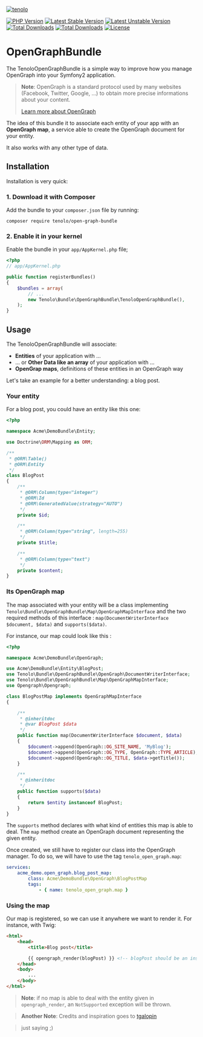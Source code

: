 [![tenolo](https://content.tenolo.com/tenolo.png)](https://tenolo.de)

[![PHP Version](https://img.shields.io/packagist/php-v/tenolo/open-graph-bundle.svg)](https://packagist.org/packages/tenolo/open-graph-bundle)
[![Latest Stable Version](https://img.shields.io/packagist/v/tenolo/open-graph-bundle.svg?label=stable)](https://packagist.org/packages/tenolo/open-graph-bundle)
[![Latest Unstable Version](https://img.shields.io/packagist/vpre/tenolo/open-graph-bundle.svg?label=unstable)](https://packagist.org/packages/tenolo/open-graph-bundle)
[![Total Downloads](https://img.shields.io/packagist/dt/tenolo/open-graph-bundle.svg)](https://packagist.org/packages/tenolo/open-graph-bundle)
[![Total Downloads](https://img.shields.io/packagist/dm/tenolo/open-graph-bundle.svg)](https://packagist.org/packages/tenolo/open-graph-bundle)
[![License](https://img.shields.io/packagist/l/tenolo/open-graph-bundle.svg)](https://packagist.org/packages/tenolo/open-graph-bundle)

# OpenGraphBundle

The TenoloOpenGraphBundle is a simple way to improve how you manage OpenGraph
into your Symfony2 application.

> **Note**: OpenGraph is a standard protocol used by many websites (Facebook,
> Twitter, Google, ...) to obtain more precise informations about your content.
>
> [Learn more about OpenGraph](http://ogp.me/)

The idea of this bundle it to associate each entity of your app with an **OpenGraph
map**, a service able to create the OpenGraph document for your entity.

It also works with any other type of data.

## Installation

Installation is very quick:

### 1. Download it with Composer

Add the bundle to your `composer.json` file by running:

`composer require tenolo/open-graph-bundle`

### 2. Enable it in your kernel

Enable the bundle in your `app/AppKernel.php` file;

``` php
<?php
// app/AppKernel.php

public function registerBundles()
{
    $bundles = array(
        // ...
        new Tenolo\Bundle\OpenGraphBundle\TenoloOpenGraphBundle(),
    );
}
```


Usage
-----

The TenoloOpenGraphBundle will associate:

- **Entities** of your application with ...
- ... or **Other Data like an array** of your application with ...
- **OpenGrap maps**, definitions of these entities in an OpenGraph way


Let's take an example for a better understanding: a blog post.

### Your entity

For a blog post, you could have an entity like this one:

``` php
<?php

namespace Acme\DemoBundle\Entity;

use Doctrine\ORM\Mapping as ORM;

/**
 * @ORM\Table()
 * @ORM\Entity
 */
class BlogPost
{
    /**
     * @ORM\Column(type="integer")
     * @ORM\Id
     * @ORM\GeneratedValue(strategy="AUTO")
     */
    private $id;

    /**
     * @ORM\Column(type="string", length=255)
     */
    private $title;

    /**
     * @ORM\Column(type="text")
     */
    private $content;
}
```

### Its OpenGraph map

The map associated with your entity will be a class implementing
`Tenolo\Bundle\OpenGraphBundle\Map\OpenGraphMapInterface` and the two required methods of this interface :
`map(DocumentWriterInterface $document, $data)` and `supports($data)`.

For instance, our map could look like this :

``` php
<?php

namespace Acme\DemoBundle\OpenGraph;

use Acme\DemoBundle\Entity\BlogPost;
use Tenolo\Bundle\OpenGraphBundle\OpenGraph\DocumentWriterInterface;
use Tenolo\Bundle\OpenGraphBundle\Map\OpenGraphMapInterface;
use Opengraph\Opengraph;

class BlogPostMap implements OpenGraphMapInterface
{

    /**
     * @inheritdoc
     * @var BlogPost $data
     */
    public function map(DocumentWriterInterface $document, $data)
    {
        $document->append(OpenGraph::OG_SITE_NAME, 'MyBlog');
        $document->append(OpenGraph::OG_TYPE, OpenGraph::TYPE_ARTICLE);
        $document->append(OpenGraph::OG_TITLE, $data->getTitle());
    }

    /**
     * @inheritdoc
     */
    public function supports($data)
    {
        return $entity instanceof BlogPost;
    }
}
```

The `supports` method declares with what kind of entities this map is able to deal.
The `map` method create an OpenGraph document representing the given entity.

Once created, we still have to register our class into the OpenGraph manager. To do so,
we will have to use the tag `tenolo_open_graph.map`:

``` yml
services:
    acme_demo.open_graph.blog_post_map:
        class: Acme\DemoBundle\OpenGraph\BlogPostMap
        tags:
            - { name: tenolo_open_graph.map }
```

### Using the map

Our map is registered, so we can use it anywhere we want to render it.
For instance, with Twig:


``` html
<html>
    <head>
        <title>Blog post</title>

        {{ opengraph_render(blogPost) }} <!-- blogPost should be an instance of BlogPost -->
    </head>
    <body>
        ...
    </body>
</html>
```

> **Note**: if no map is able to deal with the entity given in `opengraph_render`,
> an `NotSupported` exception will be thrown.

> **Another Note**: Credits and inspiration goes to [tgalopin](https://github.com/tgalopin/OpenGraphBundle) 

> just saying ;)